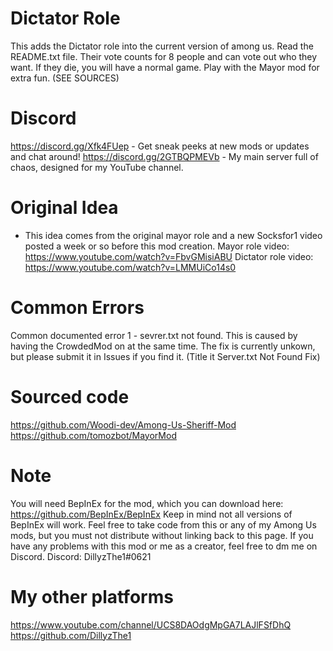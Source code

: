 # Dictator Role
This adds the Dictator role into the current version of among us. Read the README.txt file.
Their vote counts for 8 people and can vote out who they want.
If they die, you will have a normal game.
Play with the Mayor mod for extra fun. (SEE SOURCES)

# Discord
https://discord.gg/Xfk4FUep - Get sneak peeks at new mods or updates and chat around!
https://discord.gg/2GTBQPMEVb - My main server full of chaos, designed for my YouTube channel.

# Original Idea
- This idea comes from the original mayor role and a new Socksfor1 video posted a week or so before this mod creation.
Mayor role video: https://www.youtube.com/watch?v=FbvGMisiABU
Dictator role video: https://www.youtube.com/watch?v=LMMUiCo14s0

# Common Errors
Common documented error 1 - sevrer.txt not found. This is caused by having the CrowdedMod on at the same time. The fix is currently unkown, but please submit it in Issues if you find it. (Title it Server.txt Not Found Fix)

# Sourced code
https://github.com/Woodi-dev/Among-Us-Sheriff-Mod
https://github.com/tomozbot/MayorMod

# Note
You will need BepInEx for the mod, which you can download here: https://github.com/BepInEx/BepInEx
Keep in mind not all versions of BepInEx will work.
Feel free to take code from this or any of my Among Us mods, but you must not distribute without linking back to this page.
If you have any problems with this mod or me as a creator, feel free to dm me on Discord.
Discord: DillyzThe1#0621

# My other platforms
https://www.youtube.com/channel/UCS8DAOdgMpGA7LAJlFSfDhQ
https://github.com/DillyzThe1
